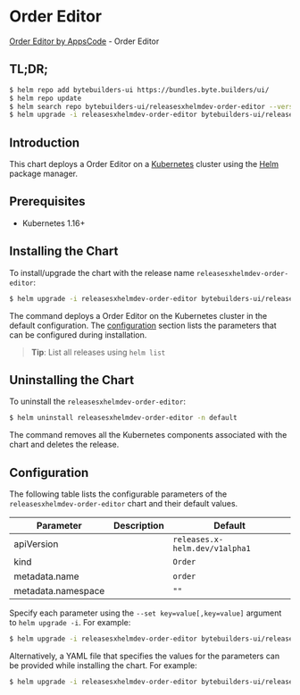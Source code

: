 # Order Editor

[Order Editor by AppsCode](https://byte.builders) - Order Editor

## TL;DR;

```bash
$ helm repo add bytebuilders-ui https://bundles.byte.builders/ui/
$ helm repo update
$ helm search repo bytebuilders-ui/releasesxhelmdev-order-editor --version=v0.4.18
$ helm upgrade -i releasesxhelmdev-order-editor bytebuilders-ui/releasesxhelmdev-order-editor -n default --create-namespace --version=v0.4.18
```

## Introduction

This chart deploys a Order Editor on a [Kubernetes](http://kubernetes.io) cluster using the [Helm](https://helm.sh) package manager.

## Prerequisites

- Kubernetes 1.16+

## Installing the Chart

To install/upgrade the chart with the release name `releasesxhelmdev-order-editor`:

```bash
$ helm upgrade -i releasesxhelmdev-order-editor bytebuilders-ui/releasesxhelmdev-order-editor -n default --create-namespace --version=v0.4.18
```

The command deploys a Order Editor on the Kubernetes cluster in the default configuration. The [configuration](#configuration) section lists the parameters that can be configured during installation.

> **Tip**: List all releases using `helm list`

## Uninstalling the Chart

To uninstall the `releasesxhelmdev-order-editor`:

```bash
$ helm uninstall releasesxhelmdev-order-editor -n default
```

The command removes all the Kubernetes components associated with the chart and deletes the release.

## Configuration

The following table lists the configurable parameters of the `releasesxhelmdev-order-editor` chart and their default values.

|     Parameter      | Description |                  Default                  |
|--------------------|-------------|-------------------------------------------|
| apiVersion         |             | <code>releases.x-helm.dev/v1alpha1</code> |
| kind               |             | <code>Order</code>                        |
| metadata.name      |             | <code>order</code>                        |
| metadata.namespace |             | <code>""</code>                           |


Specify each parameter using the `--set key=value[,key=value]` argument to `helm upgrade -i`. For example:

```bash
$ helm upgrade -i releasesxhelmdev-order-editor bytebuilders-ui/releasesxhelmdev-order-editor -n default --create-namespace --version=v0.4.18 --set apiVersion=releases.x-helm.dev/v1alpha1
```

Alternatively, a YAML file that specifies the values for the parameters can be provided while
installing the chart. For example:

```bash
$ helm upgrade -i releasesxhelmdev-order-editor bytebuilders-ui/releasesxhelmdev-order-editor -n default --create-namespace --version=v0.4.18 --values values.yaml
```
